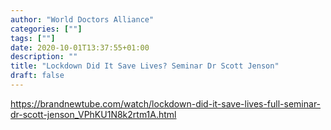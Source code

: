 ```yaml
---
author: "World Doctors Alliance"
categories: [""]
tags: [""]
date: 2020-10-01T13:37:55+01:00
description: ""
title: "Lockdown Did It Save Lives? Seminar Dr Scott Jenson"
draft: false
---
```


https://brandnewtube.com/watch/lockdown-did-it-save-lives-full-seminar-dr-scott-jenson_VPhKU1N8k2rtm1A.html